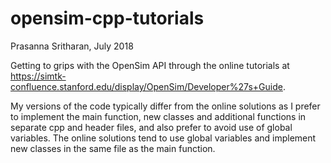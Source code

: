 # opensim-cpp-tutorials
Prasanna Sritharan, July 2018

Getting to grips with the OpenSim API through the online tutorials at https://simtk-confluence.stanford.edu/display/OpenSim/Developer%27s+Guide.

My versions of the code typically differ from the online solutions as I prefer to implement the main function, new classes and additional functions in separate cpp and header files, and also prefer to avoid use of global variables. The online solutions tend to use global variables and implement new classes in the same file as the main function.
